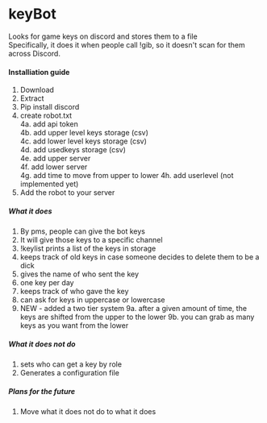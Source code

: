 # keyBot 
Looks for game keys on discord and stores them to a file  
Specifically, it does it when people call !gib, so it doesn't scan for them across Discord.  

#### Installiation guide
1. Download  
2. Extract  
3. Pip install discord  
4. create robot.txt  
 4a. add api token  
 4b. add upper level keys storage (csv)  
 4c. add lower level keys storage (csv)  
 4d. add usedkeys storage (csv)   
 4e. add upper server  
 4f. add lower server  
 4g. add time to move from upper to lower 
 4h. add userlevel (not implemented yet)  
5. Add the robot to your server   

##### What it does
1. By pms, people can give the bot keys
2. It will give those keys to a specific channel  
3. !keylist prints a list of the keys in storage  
4. keeps track of old keys in case someone decides to delete them to be a dick  
5. gives the name of who sent the key
6. one key per day
7. keeps track of who gave the key
8. can ask for keys in uppercase or lowercase
9. NEW - added a two tier system
  9a. after a given amount of time, the keys are shifted from the upper to the lower
  9b. you can grab as many keys as you want from the lower

##### What it does not do
1. sets who can get a key by role  
2. Generates a configuration file  

##### Plans for the future
1. Move what it does not do to what it does
